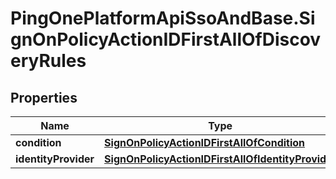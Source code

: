 # PingOnePlatformApiSsoAndBase.SignOnPolicyActionIDFirstAllOfDiscoveryRules

## Properties

Name | Type | Description | Notes
------------ | ------------- | ------------- | -------------
**condition** | [**SignOnPolicyActionIDFirstAllOfCondition**](SignOnPolicyActionIDFirstAllOfCondition.md) |  | 
**identityProvider** | [**SignOnPolicyActionIDFirstAllOfIdentityProvider**](SignOnPolicyActionIDFirstAllOfIdentityProvider.md) |  | 


